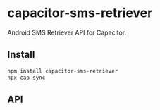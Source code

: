 # capacitor-sms-retriever

Android SMS Retriever API for Capacitor.

## Install

```bash
npm install capacitor-sms-retriever
npx cap sync
```

## API

<docgen-index></docgen-index>

<docgen-api>
<!-- run docgen to generate docs from the source -->
<!-- More info: https://github.com/ionic-team/capacitor-docgen -->
</docgen-api>
